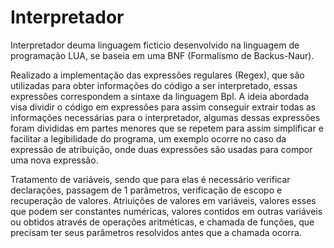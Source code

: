 # Interpretador

Interpretador deuma linguagem ficticio desenvolvido na linguagem de programação LUA, se baseia em uma BNF (Formalismo de Backus-Naur).

Realizado a implementação das expressões regulares (Regex), que são utilizadas para obter informações do código a ser interpretado, essas expressões correspondem a sintaxe da linguagem Bpl. A ideia abordada visa dividir o código em expressões para assim conseguir extrair todas as informações necessárias para o interpretador, algumas dessas expressões foram divididas em partes menores que se repetem para assim simplificar e facilitar a legibilidade do programa, um exemplo ocorre no caso da expressão de atribuição, onde duas expressões são usadas para compor uma nova expressão.


Tratamento de variáveis, sendo que para elas é necessário verificar declarações, passagem de 1 parâmetros, verificação de escopo e recuperação de valores. Atriuições de valores em variáveis, valores esses que podem ser constantes numéricas, valores contidos em outras variáveis ou obtidos através de operações aritméticas, e chamada de funções, que precisam ter seus parâmetros resolvidos antes que a chamada ocorra.

